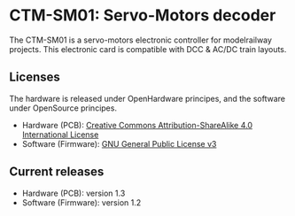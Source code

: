 # CTM-SM01: Servo-Motors decoder

The CTM-SM01 is a servo-motors electronic controller for modelrailway projects.
This electronic card is compatible with DCC & AC/DC train layouts.


## Licenses

The hardware is released under OpenHardware principes, and the software under OpenSource principes.

 - Hardware (PCB): [Creative Commons Attribution-ShareAlike 4.0 International License](http://creativecommons.org/licenses/by-sa/4.0/)
 - Software (Firmware): [GNU General Public License v3](https://www.gnu.org/licenses/)


## Current releases

 - Hardware (PCB): version 1.3
 - Software (Firmware): version 1.2

